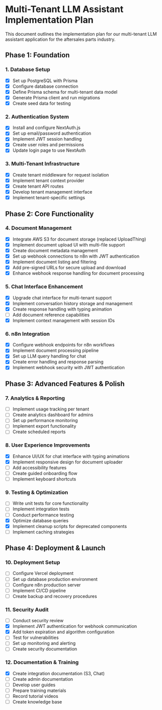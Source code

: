 # Multi-Tenant LLM Assistant Implementation Plan

This document outlines the implementation plan for our multi-tenant LLM assistant application for the aftersales parts industry.

## Phase 1: Foundation

### 1. Database Setup

- [x] Set up PostgreSQL with Prisma
- [x] Configure database connection
- [x] Define Prisma schema for multi-tenant data model
- [x] Generate Prisma client and run migrations
- [x] Create seed data for testing

### 2. Authentication System

- [x] Install and configure NextAuth.js
- [x] Set up email/password authentication
- [x] Implement JWT session handling
- [x] Create user roles and permissions
- [x] Update login page to use NextAuth

### 3. Multi-Tenant Infrastructure

- [x] Create tenant middleware for request isolation
- [x] Implement tenant context provider
- [x] Create tenant API routes
- [x] Develop tenant management interface
- [x] Implement tenant-specific settings

## Phase 2: Core Functionality

### 4. Document Management

- [x] Integrate AWS S3 for document storage (replaced UploadThing)
- [x] Implement document upload UI with multi-file support
- [x] Create document metadata management
- [x] Set up webhook connections to n8n with JWT authentication
- [x] Implement document listing and filtering
- [x] Add pre-signed URLs for secure upload and download
- [x] Enhance webhook response handling for document processing

### 5. Chat Interface Enhancement

- [x] Upgrade chat interface for multi-tenant support
- [x] Implement conversation history storage and management
- [x] Create response handling with typing animation
- [ ] Add document reference capabilities
- [x] Implement context management with session IDs

### 6. n8n Integration

- [x] Configure webhook endpoints for n8n workflows
- [x] Implement document processing pipeline
- [x] Set up LLM query handling for chat
- [x] Create error handling and response parsing
- [x] Implement webhook security with JWT authentication

## Phase 3: Advanced Features & Polish

### 7. Analytics & Reporting

- [ ] Implement usage tracking per tenant
- [ ] Create analytics dashboard for admins
- [ ] Set up performance monitoring
- [ ] Implement export functionality
- [ ] Create scheduled reports

### 8. User Experience Improvements

- [x] Enhance UI/UX for chat interface with typing animations
- [x] Implement responsive design for document uploader
- [ ] Add accessibility features
- [ ] Create guided onboarding flow
- [ ] Implement keyboard shortcuts

### 9. Testing & Optimization

- [ ] Write unit tests for core functionality
- [ ] Implement integration tests
- [ ] Conduct performance testing
- [x] Optimize database queries
- [x] Implement cleanup scripts for deprecated components
- [ ] Implement caching strategies

## Phase 4: Deployment & Launch

### 10. Deployment Setup

- [ ] Configure Vercel deployment
- [ ] Set up database production environment
- [ ] Configure n8n production server
- [ ] Implement CI/CD pipeline
- [ ] Create backup and recovery procedures

### 11. Security Audit

- [ ] Conduct security review
- [x] Implement JWT authentication for webhook communication
- [x] Add token expiration and algorithm configuration
- [ ] Test for vulnerabilities
- [ ] Set up monitoring and alerting
- [ ] Create security documentation

### 12. Documentation & Training

- [x] Create integration documentation (S3, Chat)
- [ ] Create admin documentation
- [ ] Develop user guides
- [ ] Prepare training materials
- [ ] Record tutorial videos
- [ ] Create knowledge base
